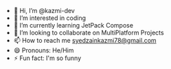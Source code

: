 - 👋 Hi, I’m @kazmi-dev
- 👀 I’m interested in coding
- 🌱 I’m currently learning JetPack Compose
- 💞️ I’m looking to collaborate on MultiPlatform Projects
- 📫 How to reach me syedzainkazmi78@gmail.com
- 😄 Pronouns: He/Him
- ⚡ Fun fact: I'm so funny

<!---
kazmi-dev/kazmi-dev is a ✨ special ✨ repository because its `README.md` (this file) appears on your GitHub profile.
You can click the Preview link to take a look at your changes.
--->
